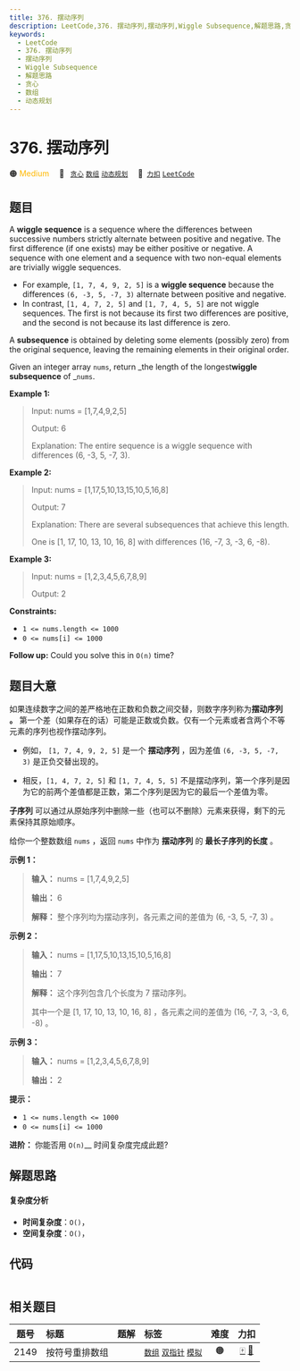 ```yaml
---
title: 376. 摆动序列
description: LeetCode,376. 摆动序列,摆动序列,Wiggle Subsequence,解题思路,贪心,数组,动态规划
keywords:
  - LeetCode
  - 376. 摆动序列
  - 摆动序列
  - Wiggle Subsequence
  - 解题思路
  - 贪心
  - 数组
  - 动态规划
---
```


# 376. 摆动序列

🟠 <font color=#ffb800>Medium</font>&emsp; 🔖&ensp; [`贪心`](/tag/greedy.md) [`数组`](/tag/array.md) [`动态规划`](/tag/dynamic-programming.md)&emsp; 🔗&ensp;[`力扣`](https://leetcode.cn/problems/wiggle-subsequence) [`LeetCode`](https://leetcode.com/problems/wiggle-subsequence)

## 题目

A **wiggle sequence** is a sequence where the differences between successive
numbers strictly alternate between positive and negative. The first difference
(if one exists) may be either positive or negative. A sequence with one
element and a sequence with two non-equal elements are trivially wiggle
sequences.

  * For example, `[1, 7, 4, 9, 2, 5]` is a **wiggle sequence** because the differences `(6, -3, 5, -7, 3)` alternate between positive and negative.
  * In contrast, `[1, 4, 7, 2, 5]` and `[1, 7, 4, 5, 5]` are not wiggle sequences. The first is not because its first two differences are positive, and the second is not because its last difference is zero.

A **subsequence** is obtained by deleting some elements (possibly zero) from
the original sequence, leaving the remaining elements in their original order.

Given an integer array `nums`, return _the length of the longest**wiggle
subsequence** of _`nums`.



**Example 1:**

> Input: nums = [1,7,4,9,2,5]
> 
> Output: 6
> 
> Explanation: The entire sequence is a wiggle sequence with differences (6, -3, 5, -7, 3).

**Example 2:**

> Input: nums = [1,17,5,10,13,15,10,5,16,8]
> 
> Output: 7
> 
> Explanation: There are several subsequences that achieve this length.
> 
> One is [1, 17, 10, 13, 10, 16, 8] with differences (16, -7, 3, -3, 6, -8).

**Example 3:**

> Input: nums = [1,2,3,4,5,6,7,8,9]
> 
> Output: 2

**Constraints:**

  * `1 <= nums.length <= 1000`
  * `0 <= nums[i] <= 1000`



**Follow up:** Could you solve this in `O(n)` time?


## 题目大意

如果连续数字之间的差严格地在正数和负数之间交替，则数字序列称为**摆动序列 。**
第一个差（如果存在的话）可能是正数或负数。仅有一个元素或者含两个不等元素的序列也视作摆动序列。

  * 例如， `[1, 7, 4, 9, 2, 5]` 是一个 **摆动序列** ，因为差值 `(6, -3, 5, -7, 3)` 是正负交替出现的。

  * 相反，`[1, 4, 7, 2, 5]` 和 `[1, 7, 4, 5, 5]` 不是摆动序列，第一个序列是因为它的前两个差值都是正数，第二个序列是因为它的最后一个差值为零。

**子序列** 可以通过从原始序列中删除一些（也可以不删除）元素来获得，剩下的元素保持其原始顺序。

给你一个整数数组 `nums` ，返回 `nums` 中作为 **摆动序列** 的 **最长子序列的长度** 。

**示例 1：**

> 
> 
> 
> 
> 
> **输入：** nums = [1,7,4,9,2,5]
> 
> **输出：** 6
> 
> **解释：** 整个序列均为摆动序列，各元素之间的差值为 (6, -3, 5, -7, 3) 。
> 
> 

**示例 2：**

> 
> 
> 
> 
> 
> **输入：** nums = [1,17,5,10,13,15,10,5,16,8]
> 
> **输出：** 7
> 
> **解释：** 这个序列包含几个长度为 7 摆动序列。
> 
> 其中一个是 [1, 17, 10, 13, 10, 16, 8] ，各元素之间的差值为 (16, -7, 3, -3, 6, -8) 。
> 
> 

**示例 3：**

> 
> 
> 
> 
> 
> **输入：** nums = [1,2,3,4,5,6,7,8,9]
> 
> **输出：** 2
> 
> 

**提示：**

  * `1 <= nums.length <= 1000`
  * `0 <= nums[i] <= 1000`

**进阶：** 你能否用 `O(n)`__ 时间复杂度完成此题?


## 解题思路

#### 复杂度分析

- **时间复杂度**：`O()`，
- **空间复杂度**：`O()`，

## 代码

```javascript

```

## 相关题目

<!-- prettier-ignore -->
| 题号 | 标题 | 题解 | 标签 | 难度 | 力扣 |
| :------: | :------ | :------: | :------ | :------: | :------: |
| 2149 | 按符号重排数组 |  |  [`数组`](/tag/array.md) [`双指针`](/tag/two-pointers.md) [`模拟`](/tag/simulation.md) | 🟠 | [🀄️](https://leetcode.cn/problems/rearrange-array-elements-by-sign) [🔗](https://leetcode.com/problems/rearrange-array-elements-by-sign) |
